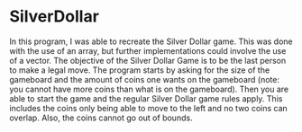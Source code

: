 # SilverDollar

In this program, I was able to recreate the Silver Dollar game. This was done with the use of an array, but further implementations could involve the use of a vector. The objective of the Silver Dollar Game is to be the last person to make a legal move. The program starts by asking for the size of the gameboard and the amount of coins one wants on the gameboard (note: you cannot have more coins than what is on the gameboard). Then you are able to start the game and the regular Silver Dollar game rules apply. This includes the coins only being able to move to the left and no two coins can overlap. Also, the coins cannot go out of bounds. 
